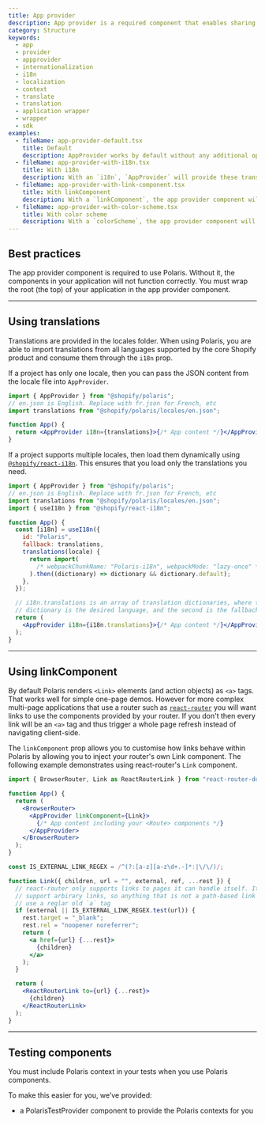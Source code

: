 ```yaml
---
title: App provider
description: App provider is a required component that enables sharing global settings throughout the hierarchy of your application.
category: Structure
keywords:
  - app
  - provider
  - appprovider
  - internationalization
  - i18n
  - localization
  - context
  - translate
  - translation
  - application wrapper
  - wrapper
  - sdk
examples:
  - fileName: app-provider-default.tsx
    title: Default
    description: AppProvider works by default without any additional options passed to it.
  - fileName: app-provider-with-i18n.tsx
    title: With i18n
    description: With an `i18n`, `AppProvider` will provide these translations to polaris components. See [using translations](https://polaris.shopify.com/components/app-provider#using-translations)
  - fileName: app-provider-with-link-component.tsx
    title: With linkComponent
    description: With a `linkComponent`, the app provider component will override the links used in other components. For example you may want to use the `Link` component provided by `react-router` throughout your application instead of the default `a` tag.
  - fileName: app-provider-with-color-scheme.tsx
    title: With color scheme
    description: With a `colorScheme`, the app provider component will set the root color scheme for the App (such as light or dark). For `colorScheme` configuration, see the [CustomProperties](https://polaris.shopify.com/components/custom-properties) component documentation.
---
```


## Best practices

The app provider component is required to use Polaris. Without it, the components in your application will not function correctly. You must wrap the root (the top) of your application in the app provider component.

---

## Using translations

Translations are provided in the locales folder. When using Polaris, you are able to import translations from all languages supported by the core Shopify product and consume them through the `i18n` prop.

If a project has only one locale, then you can pass the JSON content from the locale file into `AppProvider`.

```jsx
import { AppProvider } from "@shopify/polaris";
// en.json is English. Replace with fr.json for French, etc
import translations from "@shopify/polaris/locales/en.json";

function App() {
  return <AppProvider i18n={translations}>{/* App content */}</AppProvider>;
}
```

If a project supports multiple locales, then load them dynamically using [`@shopify/react-i18n`](https://github.com/Shopify/quilt/tree/master/packages/react-i18n#translation). This ensures that you load only the translations you need.

```jsx
import { AppProvider } from "@shopify/polaris";
// en.json is English. Replace with fr.json for French, etc
import translations from "@shopify/polaris/locales/en.json";
import { useI18n } from "@shopify/react-i18n";

function App() {
  const [i18n] = useI18n({
    id: "Polaris",
    fallback: translations,
    translations(locale) {
      return import(
        /* webpackChunkName: "Polaris-i18n", webpackMode: "lazy-once" */ `@shopify/polaris/locales/${locale}.json`
      ).then((dictionary) => dictionary && dictionary.default);
    },
  });

  // i18n.translations is an array of translation dictionaries, where the first
  // dictionary is the desired language, and the second is the fallback.
  return (
    <AppProvider i18n={i18n.translations}>{/* App content */}</AppProvider>
  );
}
```

---

## Using linkComponent

By default Polaris renders `<Link>` elements (and action objects) as `<a>` tags. That works well for simple one-page demos. However for more complex multi-page applications that use a router such as [`react-router`](https://reacttraining.com/react-router/web) you will want links to use the components provided by your router. If you don't then every link will be an `<a>` tag and thus trigger a whole page refresh instead of navigating client-side.

The `linkComponent` prop allows you to customise how links behave within Polaris by allowing you to inject your router's own Link component. The following example demonstrates using react-router's `Link` component.

```jsx
import { BrowserRouter, Link as ReactRouterLink } from "react-router-dom";

function App() {
  return (
    <BrowserRouter>
      <AppProvider linkComponent={Link}>
        {/* App content including your <Route> components */}
      </AppProvider>
    </BrowserRouter>
  );
}

const IS_EXTERNAL_LINK_REGEX = /^(?:[a-z][a-z\d+.-]*:|\/\/)/;

function Link({ children, url = "", external, ref, ...rest }) {
  // react-router only supports links to pages it can handle itself. It does not
  // support arbirary links, so anything that is not a path-based link should
  // use a reglar old `a` tag
  if (external || IS_EXTERNAL_LINK_REGEX.test(url)) {
    rest.target = "_blank";
    rest.rel = "noopener noreferrer";
    return (
      <a href={url} {...rest}>
        {children}
      </a>
    );
  }

  return (
    <ReactRouterLink to={url} {...rest}>
      {children}
    </ReactRouterLink>
  );
}
```

---

## Testing components

You must include Polaris context in your tests when you use Polaris components.

To make this easier for you, we’ve provided:

- a PolarisTestProvider component to provide the Polaris contexts for you
